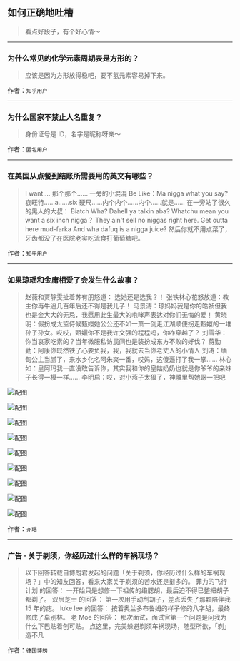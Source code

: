 ## 如何正确地吐槽

> 看点好段子，有个好心情～


 
---

### 为什么常见的化学元素周期表是方形的？

> 应该是因为方形放得稳吧，要不氢元素容易掉下来。


作者：`知乎用户`

---

### 为什么国家不禁止人名重复？

> 身份证号是 ID，名字是昵称呀亲～


作者：`匿名用户`

---

### 在美国从点餐到结账所需要用的英文有哪些？

> I want.... 那个那个......
> 一旁的小混混 Be Like：Ma nigga what you say?
> 哀旺特……a……six 硬尺……内个内个……内个……就是……
> 在一旁站了很久的黑人的大叔：
> Biatch Wha? Dahell ya talkin aba? Whatchu mean you want a six inch nigga？
> They ain't sell no niggas right here. Get outta here mud-farka
> And wha dafuq is a nigga juice?
> 然后你就不用点菜了，牙齿都没了在医院老实吃流食打葡萄糖吧。


作者：`知乎用户`

---

### 如果琼瑶和金庸相爱了会发生什么故事？

> 赵薇和贾静雯扯着苏有朋怒道：
> 选她还是选我？！
> 张铁林心花怒放道：教主你再牛逼几百年后还不得是我儿子！
> 马景涛：琼妈妈我是你的皓祯但我也是金大大的无忌，我愿用此生最大的咆哮声表达对你们无悔的爱！
> 黄晓明：假扮成太监侍候甄嬛她公公还不如一萧一剑走江湖顺便拐走甄嬛的一堆孙子孙女。哎哎，甄嬛你不是我许文强的程程吗，你咋穿越了？
> 刘雪华：你当哀家吃素的？当年微服私访民间也是装扮成东方不败的好伐？
> 蒋勤勤：阿康你既然铁了心要负我，我，我就去当你老丈人的小情人
> 刘涛：缅甸公主当腻了，来水乡化名阿朱爽一番，哎妈，这傻逼打了我一掌……
> 林心如：皇阿玛我一直没敢告诉你，其实我和你的皇姑奶奶也就是你爷爷的亲妹子长得一模一样……
> 李明启：哎，对小燕子太狠了，神雕里帮她哥一把吧



![配图](http://pic3.zhimg.com/70/4d298b3c693ecba5acf9f6f5575529c6_b.jpg)



![配图](http://pic3.zhimg.com/70/2f963307e2e33eab8ca30b182e98914a_b.jpg)



![配图](http://pic3.zhimg.com/70/592277d95ab5560fe01a50f85589f456_b.jpg)



![配图](http://pic1.zhimg.com/70/c4b82b9ee8ccff9712a5d33f0ed41fb0_b.jpg)



![配图](http://pic4.zhimg.com/70/bf6e6fc808c818becf06f116dea7dc27_b.jpg)



![配图](http://pic3.zhimg.com/70/f41ff83a17e081951bfed78e49d8f6e2_b.jpg)



![配图](http://pic2.zhimg.com/70/ca2a25b1dada32bd37b5ad1807984afd_b.jpg)



![配图](http://pic3.zhimg.com/70/67ba341971aebceabff96ab687db52ca_b.jpg)



![配图](http://pic4.zhimg.com/70/621a6ef1751d6709bde32e20fbabdbe3_b.jpg)


作者：`亦瑶`

---

### 广告 · 关于剃须，你经历过什么样的车祸现场？

> 以下回答转载自博朗君发起的问题「关于剃须，你经历过什么样的车祸现场？」中的知友回答，看来大家关于剃须的苦水还是挺多的。
> 菲力的飞行计划 的回答：
> 一开始只是想修一下祖传的络腮胡，最后迫不得已整把胡子都剃了。
> 双层芝士 的回答：
> 第一次用手动刮胡子，差点丢失了那颗陪伴我 15 年的痣。
> luke lee 的回答：
> 按着奥兰多布鲁姆的样子修的八字胡，最终修成了卓别林。
> 老 Moe 的回答：
> 那次面试，面试官第一个问题是问我为什么下巴贴着创可贴。
> 点这里，完美躲避剃须车祸现场，随型所欲，「剃」造不凡  


作者：`德国博朗`